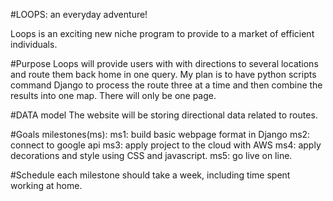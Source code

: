 #LOOPS: an everyday adventure!

Loops is an exciting new niche program to provide to a market of efficient individuals.

#Purpose 
Loops will provide users with with directions to several locations and route them back home 
in one query. My plan is to have python scripts command Django to process the route three at a time and then combine 
the results into one map. There will only be one page. 

#DATA model 
The website will be storing directional data related to routes.

#Goals
milestones(ms):
ms1: build basic webpage format in Django
ms2: connect to google api
ms3: apply project to the cloud with AWS
ms4: apply decorations and style using CSS and javascript. 
ms5: go live on line. 

#Schedule 
each milestone should take a week, including time spent working at home.
